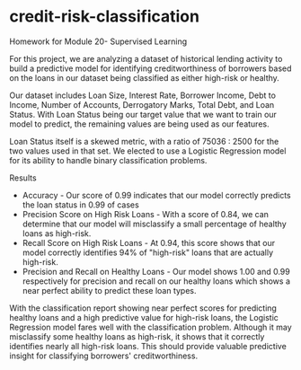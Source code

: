 # credit-risk-classification
Homework for Module 20- Supervised Learning


For this project, we are analyzing a dataset of historical lending activity to build a predictive model for identifying creditworthiness of borrowers based on the loans in our dataset being classified as either high-risk or healthy.

Our dataset includes Loan Size, Interest Rate, Borrower Income, Debt to Income, Number of Accounts, Derrogatory Marks, Total Debt, and Loan Status. With Loan Status being our target value that we want to train our model to predict, the remaining values are being used as our features.

Loan Status itself is a skewed metric, with a ratio of 75036 : 2500 for the two values used in that set. We elected to use a Logistic Regression model for its ability to handle binary classification problems.

Results
* Accuracy - Our score of 0.99 indicates that our model correctly predicts the loan status in 0.99 of cases
* Precision Score on High Risk Loans - With a score of 0.84, we can determine that our model will misclassify a small percentage of healthy loans as high-risk.
* Recall Score on High Risk Loans - At 0.94, this score shows that our model correctly identifies 94% of "high-risk" loans that are actually high-risk.
* Precision and Recall on Healthy Loans - Our model shows 1.00 and 0.99 respectively for precision and recall on our healthy loans which shows a near perfect ability to predict these loan types.


With the classification report showing near perfect scores for predicting healthy loans and a high predictive value for high-risk loans, the Logistic Regression model fares well with the classification problem. Although it may misclassify some healthy loans as high-risk, it shows that it correctly identifies nearly all high-risk loans. This should provide valuable predictive insight for classifying borrowers' creditworthiness.